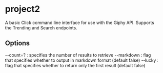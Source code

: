 # project2

A basic Click command line interface for use with the Giphy API. Supports the Trending and Search endpoints.

## Options

--count=? : specifies the number of results to retrieve
--markdown : flag that specifies whether to output in markdown format (default false)
--lucky : flag that specifies whether to return only the first result (default false)
